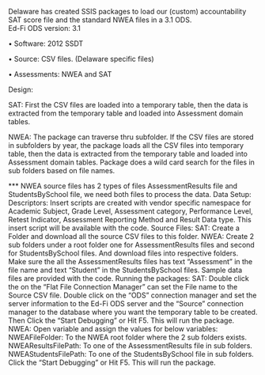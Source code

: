 Delaware has created SSIS packages to load our (custom) accountability SAT score file and the standard NWEA files in a 3.1 ODS.   
Ed-Fi ODS version: 3.1

•	Software: 2012 SSDT

•	Source: CSV files. (Delaware specific files) 

•	Assessments: NWEA and SAT

Design: 

SAT: First the CSV files are loaded into a temporary table, then the data is extracted from the temporary table and loaded into Assessment domain tables. 

NWEA: The package can traverse thru subfolder. If the CSV files are stored in subfolders by year, the package loads all the CSV files into temporary table, then the data is extracted from the temporary table and loaded into Assessment domain tables. Package does a wild card search for the files in sub folders based on file names.

*** NWEA source files has 2 types of files AssessmentResults file and StudentsBySchool file, we need both files to process the data.
Data Setup:
Descriptors: Insert scripts are created with vendor specific namespace for Academic Subject, Grade Level, Assessment category, Performance Level, Retest Indicator, Assessment Reporting Method and Result Data type. This insert script will be available with the code.
Source Files:
SAT: Create a Folder and download all the source CSV files to this folder.
NWEA: Create 2 sub folders under a root folder one for AssessmentResults files and second for StudentsBySchool files. And download files into respective folders. Make sure the all the AssessmentResults files has text “Assessment” in the file name and text “Student” in the StudentsBySchool files.
Sample data files are provided with the code.
Running the packages: 
SAT: Double click the on the “Flat File Connection Manager” can set the File name to the Source CSV file. Double click on the “ODS” connection manager and set the server information to the Ed-Fi ODS server and the “Source” connection manager to the database where you want the temporary table to be created. Then Click the “Start Debugging” or Hit F5. This will run the package.
NWEA: Open variable and assign the values for below variables:
NWEAFileFolder:  To the NWEA root folder where the 2 sub folders exists.
NWEAResultsFilePath: To one of the AssessmentResults file in sub folders.
NWEAStudentsFilePath: To one of the StudentsBySchool file in sub folders.
Click the “Start Debugging” or Hit F5. This will run the package.








